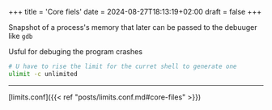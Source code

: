 +++
title = 'Core fiels'
date = 2024-08-27T18:13:19+02:00
draft = false 
+++

Snapshot of a process's memory that later can be passed to the debuuger like `gdb`

Usful for debuging the program crashes

```bash 
# U have to rise the limit for the curret shell to generate one
ulimit -c unlimited
```


--- 
[limits.conf]({{< ref "posts/limits.conf.md#core-files" >}})
